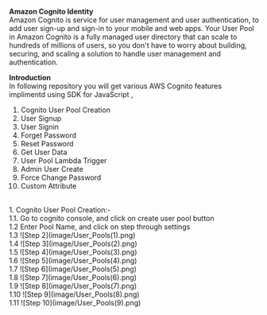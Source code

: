 **Amazon Cognito Identity**<br/>
Amazon Cognito is service for user management and user authentication, to add user sign-up and sign-in to your mobile and web apps. Your User Pool in Amazon Cognito is a fully managed user directory that can scale to hundreds of millions of users, so you don't have to worry about building, securing, and scaling a solution to handle user management and authentication.

**Introduction**<br/>
In following repository you will get various AWS Cognito features implimentd using SDK for JavaScript , 
1. Cognito User Pool Creation
2. User Signup
3. User Signin
4. Forget Password
5. Reset Password
6. Get User Data
7. User Pool Lambda Trigger
8. Admin User Create
9. Force Change Password
10. Custom Attribute   
<br/>
1. Cognito User Pool Creation:-<br/>
    1.1. Go to cognito console, and click on create user pool button<br/>
    1.2 Enter Pool Name, and click on step through settings<br/>
    1.3 ![Step 2](image/User_Pools(1).png)<br/>
    1.4 ![Step 3](image/User_Pools(2).png)<br/>
    1.5 ![Step 4](image/User_Pools(3).png)<br/>
    1.6 ![Step 5](image/User_Pools(4).png)<br/>
    1.7 ![Step 6](image/User_Pools(5).png)<br/>
    1.8 ![Step 7](image/User_Pools(6).png)<br/>
    1.9 ![Step 8](image/User_Pools(7).png)<br/>
    1.10 ![Step 9](image/User_Pools(8).png)<br/>
    1.11 ![Step 10](image/User_Pools(9).png)<br/>
